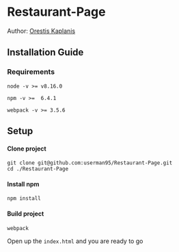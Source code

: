 # Restaurant-Page

Author: [Orestis Kaplanis](https://github.com/userman95)

## Installation Guide
### Requirements
```
node -v >= v8.16.0

npm -v >=  6.4.1
 
webpack -v >= 3.5.6

```
## Setup
#### Clone project
```
git clone git@github.com:userman95/Restaurant-Page.git
cd ./Restaurant-Page
```
#### Install npm 
```
npm install
```
#### Build project
```
webpack
```
Open up the `index.html` and you are ready to go 
